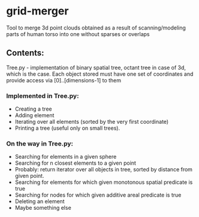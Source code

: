 # grid-merger
Tool to merge 3d point clouds obtained as a result of scanning/modeling parts of human torso into one without sparses or overlaps

## Contents:
Tree.py - implementation of binary spatial tree, octant tree in case of 3d, which is the case.
Each object stored must have one set of coordinates and provide access via [0]..[dimensions-1] to them

### Implemented in Tree.py:

*  Creating a tree
*  Adding element
*  Iterating over all elements (sorted by the very first coordinate)
*  Printing a tree (useful only on small trees).

### On the way in Tree.py:

*  Searching for elements in a given sphere
*  Searching for n closest elements to a given point
*  Probably: return iterator over all objects in tree, sorted by distance from given point.
*  Searching for elements for which given monotonous spatial predicate is true
*  Searching for nodes for which given additive areal predicate is true
*  Deleting an element
*  Maybe something else

